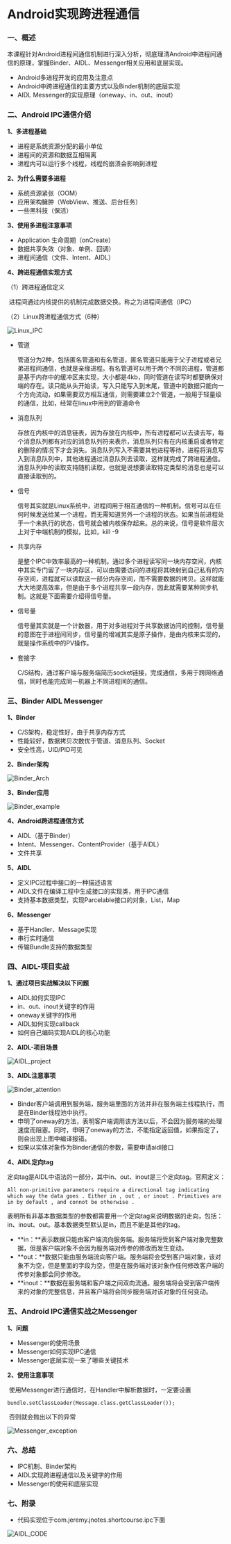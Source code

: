 # Android实现跨进程通信

### 一、概述

​	本课程针对Android进程间通信机制进行深入分析，彻底理清Android中进程间通信的原理，掌握Binder、AIDL、Messenger相关应用和底层实现。

- Android多进程开发的应用及注意点
- Android中跨进程通信的主要方式以及Binder机制的底层实现
- AIDL Messenger的实现原理（oneway、in、out、inout）

### 二、Android IPC通信介绍

**1、多进程基础**

- 进程是系统资源分配的最小单位
- 进程间的资源和数据互相隔离
- 进程内可以运行多个线程，线程的崩溃会影响到进程

**2、为什么需要多进程**

- 系统资源紧张（OOM）
- 应用架构臃肿（WebView、推送、后台任务）
- 一些黑科技（保活）

**3、使用多进程注意事项**

- Application 生命周期（onCreate）
- 数据共享失效（对象、单例、回调）
- 进程间通信（文件、Intent、AIDL）

**4、跨进程通信实现方式**

（1）跨进程通信定义

​	进程间通过内核提供的机制完成数据交换。称之为进程间通信（IPC）

（2）Linux跨进程通信方式（6种）

![Linux_IPC](D:\Projects\LearningProjects\JSeries\JNotes\短课程\Android实现跨进程通信\imgs\Linux_IPC.png)

- 管道

  管道分为2种，包括匿名管道和有名管道，匿名管道只能用于父子进程或者兄弟进程间通信，也就是亲缘进程。有名管道可以用于两个不同的进程，管道都是基于内存中的缓冲区来实现，大小都是4kb，同时管道在读写时都要确保对端的存在。读只能从头开始读，写入只能写入到末尾，管道中的数据只能向一个方向流动，如果需要双方相互通信，则需要建立2个管道，一般用于轻量级的通信，比如，经常在linux中用到的管道命令

- 消息队列

  存放在内核中的消息链表，因为存放在内核中，所有进程都可以去读去写，每个消息队列都有对应的消息队列符来表示，消息队列只有在内核重启或者特定的删除的情况下才会消失。消息队列写入不需要其他进程等待，进程将消息写入到消息队列中，其他进程通过消息队列去读取，这样就完成了跨进程通信。消息队列中的读取支持随机读取，也就是说想要读取特定类型的消息也是可以直接读取到的。

- 信号

  信号其实就是Linux系统中，进程间用于相互通信的一种机制。信号可以在任何时候发送给某一个进程，而无需知道另外一个进程的状态。如果当前进程处于一个未执行的状态，信号就会被内核保存起来。总的来说，信号是软件层次上对于中端机制的模拟，比如，kill -9

- 共享内存

  是整个IPC中效率最高的一种机制。通过多个进程读写同一块内存空间，内核中其实专门留了一块内存区，可以由需要访问的进程将其映射到自己私有的内存空间，进程就可以读取这一部分内存空间，而不需要数据的拷贝。这样就能大大地提高效率，但是由于多个进程共享一段内存，因此就需要某种同步机制。这就是下面需要介绍得信号量。

- 信号量

  信号量其实就是一个计数器，用于对多进程对于共享数据访问的控制，信号量的意图在于进程间同步，信号量的增减其实是原子操作，是由内核来实现的，就是操作系统中的PV操作。

- 套接字

  C/S结构，通过客户端与服务端简历socket链接，完成通信，多用于跨网络通信，同时也能完成同一机器上不同进程间的通信。

### 三、Binder AIDL Messenger

**1、Binder** 

- C/S架构，稳定性好，由于共享内存方式
- 性能较好，数据拷贝次数优于管道、消息队列、Socket
- 安全性高，UID/PID可见

**2、Binder架构**

![Binder_Arch](D:\Projects\LearningProjects\JSeries\JNotes\短课程\Android实现跨进程通信\imgs\Binder_Arch.png)

**3、Binder应用**

![Binder_example](D:\Projects\LearningProjects\JSeries\JNotes\短课程\Android实现跨进程通信\imgs\Binder_example.png)

**4、Android跨进程通信方式**

- AIDL（基于Binder）
- Intent、Messenger、ContentProvider（基于AIDL）
- 文件共享

**5、AIDL**

- 定义IPC过程中接口的一种描述语言
- AIDL文件在编译工程中生成接口的实现类，用于IPC通信
- 支持基本数据类型，实现Parcelable接口的对象，List，Map

**6、Messenger**

- 基于Handler、Message实现
- 串行实时通信
- 传输Bundle支持的数据类型

### **四、AIDL-项目实战**

**1、通过项目实战解决以下问题**

- AIDL如何实现IPC
- in、out、inout关键字的作用
- oneway关键字的作用
- AIDL如何实现callback
- 如何自己编码实现AIDL的核心功能

**2、AIDL-项目场景**

![AIDL_project](D:\Projects\LearningProjects\JSeries\JNotes\短课程\Android实现跨进程通信\imgs\AIDL_project.png)

**3、AIDL注意事项**

![Binder_attention](D:\Projects\LearningProjects\JSeries\JNotes\短课程\Android实现跨进程通信\imgs\Binder_attention.png)

- Binder客户端调用到服务端，服务端里面的方法并非在服务端主线程执行，而是在Binder线程池中执行。
- 申明了oneway的方法，表明客户端调用该方法以后，不会因为服务端的处理速度而阻塞。同时，申明了oneway的方法，不能指定返回值，如果指定了，则会出现上图中编译报错。
- 如果以实体对象作为Binder通信的参数，需要申请aidl接口

**4、AIDL定向tag**

​	定向tag是AIDL中语法的一部分，其中in、out、inout是三个定向tag。官网定义：

```
All non-primitive parameters require a directional tag indicating which way the data goes . Either in , out , or inout . Primitives are in by default , and connot be otherwise .
```

​	表明所有非基本数据类型的参数都需要用一个定向tag来说明数据的走向，包括：in、inout、out。基本数据类型默认是in，而且不能是其他的tag。

- **in：**表示数据只能由客户端流向服务端。服务端将受到客户端对象完整数据，但是客户端对象不会因为服务端对传参的修改而发生变动。
- **out：**数据只能由服务端流向客户端。服务端将会受到客户端对象，该对象不为空，但是里面的字段为空，但是在服务端对该对象作任何修改客户端的传参对象都会同步修改。
- **inout：**数据在服务端和客户端之间双向流通。服务端将会受到客户端传来的对象的完整信息，并且客户端将会同步服务端对该对象的任何变动。

### 五、Android IPC通信实战之Messenger

**1、问题**

- Messenger的使用场景
- Messenger如何实现IPC通信
- Messenger底层实现一来了哪些关键技术

**2、使用注意事项**

​	使用Messenger进行通信时，在Handler中解析数据时，一定要设置

```
bundle.setClassLoader(Message.class.getClassLoader());
```

​	否则就会抛出以下的异常

![Messenger_exception](D:\Projects\LearningProjects\JSeries\JNotes\短课程\Android实现跨进程通信\imgs\Messenger_exception.png)

### 六、总结

- IPC机制、Binder架构
- AIDL实现跨进程通信以及关键字的作用
- Messenger的使用和底层实现

### 七、附录

- 代码实现位于com.jeremy.jnotes.shortcourse.ipc下面

![AIDL_CODE](D:\Projects\LearningProjects\JSeries\JNotes\短课程\Android实现跨进程通信\imgs\AIDL_CODE.png)